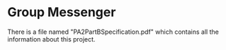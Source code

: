 # Group Messenger

There is a file named "PA2PartBSpecification.pdf" which contains all the information about this project. 